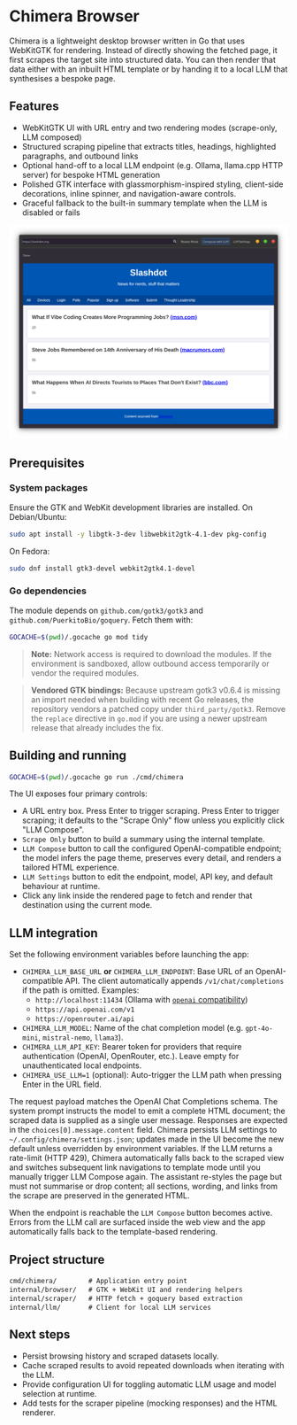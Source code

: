 # Chimera Browser

Chimera is a lightweight desktop browser written in Go that uses WebKitGTK for rendering. Instead of directly showing the fetched page, it first scrapes the target site into structured data. You can then render that data either with an inbuilt HTML template or by handing it to a local LLM that synthesises a bespoke page.

## Features

- WebKitGTK UI with URL entry and two rendering modes (scrape-only, LLM composed)
- Structured scraping pipeline that extracts titles, headings, highlighted paragraphs, and outbound links
- Optional hand-off to a local LLM endpoint (e.g. Ollama, llama.cpp HTTP server) for bespoke HTML generation
- Polished GTK interface with glassmorphism-inspired styling, client-side decorations, inline spinner, and navigation-aware controls.
- Graceful fallback to the built-in summary template when the LLM is disabled or fails

![Chimera](chimera.png)

## Prerequisites

### System packages

Ensure the GTK and WebKit development libraries are installed. On Debian/Ubuntu:

```bash
sudo apt install -y libgtk-3-dev libwebkit2gtk-4.1-dev pkg-config
```

On Fedora:

```bash
sudo dnf install gtk3-devel webkit2gtk4.1-devel
```

### Go dependencies

The module depends on `github.com/gotk3/gotk3` and `github.com/PuerkitoBio/goquery`. Fetch them with:

```bash
GOCACHE=$(pwd)/.gocache go mod tidy
```

> **Note:** Network access is required to download the modules. If the environment is sandboxed, allow outbound access temporarily or vendor the required modules.

> **Vendored GTK bindings:** Because upstream gotk3 v0.6.4 is missing an import needed when building with recent Go releases, the repository vendors a patched copy under `third_party/gotk3`. Remove the `replace` directive in `go.mod` if you are using a newer upstream release that already includes the fix.

## Building and running

```bash
GOCACHE=$(pwd)/.gocache go run ./cmd/chimera
```

The UI exposes four primary controls:

- A URL entry box. Press Enter to trigger scraping. Press Enter to trigger scraping; it defaults to the "Scrape Only" flow unless you explicitly click "LLM Compose".
- `Scrape Only` button to build a summary using the internal template.
- `LLM Compose` button to call the configured OpenAI-compatible endpoint; the model infers the page theme, preserves every detail, and renders a tailored HTML experience.
- `LLM Settings` button to edit the endpoint, model, API key, and default behaviour at runtime.
- Click any link inside the rendered page to fetch and render that destination using the current mode.

## LLM integration

Set the following environment variables before launching the app:

- `CHIMERA_LLM_BASE_URL` **or** `CHIMERA_LLM_ENDPOINT`: Base URL of an OpenAI-compatible API. The client automatically appends `/v1/chat/completions` if the path is omitted. Examples:
  - `http://localhost:11434` (Ollama with [`openai` compatibility](https://github.com/ollama/ollama/blob/main/docs/openai-compatibility.md))
  - `https://api.openai.com/v1`
  - `https://openrouter.ai/api`
- `CHIMERA_LLM_MODEL`: Name of the chat completion model (e.g. `gpt-4o-mini`, `mistral-nemo`, `llama3`).
- `CHIMERA_LLM_API_KEY`: Bearer token for providers that require authentication (OpenAI, OpenRouter, etc.). Leave empty for unauthenticated local endpoints.
- `CHIMERA_USE_LLM=1` (optional): Auto-trigger the LLM path when pressing Enter in the URL field.

The request payload matches the OpenAI Chat Completions schema. The system prompt instructs the model to emit a complete HTML document; the scraped data is supplied as a single user message. Responses are expected in the `choices[0].message.content` field.
Chimera persists LLM settings to `~/.config/chimera/settings.json`; updates made in the UI become the new default unless overridden by environment variables.
If the LLM returns a rate-limit (HTTP 429), Chimera automatically falls back to the scraped view and switches subsequent link navigations to template mode until you manually trigger LLM Compose again.
The assistant re-styles the page but must not summarise or drop content; all sections, wording, and links from the scrape are preserved in the generated HTML.

When the endpoint is reachable the `LLM Compose` button becomes active. Errors from the LLM call are surfaced inside the web view and the app automatically falls back to the template-based rendering.

## Project structure

```
cmd/chimera/        # Application entry point
internal/browser/   # GTK + WebKit UI and rendering helpers
internal/scraper/   # HTTP fetch + goquery based extraction
internal/llm/       # Client for local LLM services
```

## Next steps

- Persist browsing history and scraped datasets locally.
- Cache scraped results to avoid repeated downloads when iterating with the LLM.
- Provide configuration UI for toggling automatic LLM usage and model selection at runtime.
- Add tests for the scraper pipeline (mocking responses) and the HTML renderer.
